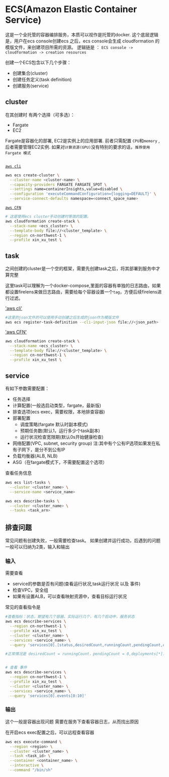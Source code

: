 # ECS(Amazon Elastic Container Service)

这是一个全托管的容器编排服务，本质可以视作是托管的docker.
这个底层逻辑是，用户在ecs console创建ecs 之后，ecs console会生成 cloudformation 的模版文件，来创建项目所需的资源。 逻辑链是 ： `ECS console -> cloudformation -> creation resources`

创建一个ECS包含以下几个步骤：
 -  创建集合(cluster)
 -  创建任务定义(task definition)
 -  创建服务(service)

## cluster

在其创建时 有两个选择（可多选）：
 - Fargate
 - EC2
 
 Fargate是容器化的部署, EC2是实例上的应用部署. 前者只需配置 `CPU`和`memory` , 后者需要管理EC2实例.
 如果对`计算资源(GPU)`没有特别的要求的话，`推荐使用 Fargate 模式`

```yml

```
[`aws cli`](https://docs.aws.amazon.com/cli/latest/reference/ecs/create-cluster.html)

```bash
aws ecs create-cluster \
  --cluster-name <cluster-name> \
  --capacity-providers FARGATE FARGATE_SPOT \
  --settings name=containerInsights,value=disabled \
  --configuration 'executeCommandConfiguration={logging=DEFAULT}' \
  --service-connect-defaults namespace=<connect_space_name>
```

[`aws CFN`](https://docs.aws.amazon.com/AWSCloudFormation/latest/TemplateReference/aws-resource-ecs-cluster.html)

```bash
# 这是使用ecs cluster手动创建时等效的配置。
aws cloudformation create-stack \
  --stack-name <ecs_cluster> \
  --template-body file://<cluster_template> \
  --region cn-northwest-1 \
  --profile xin_xu_test \
```

## task

之间创建的cluster是一个空的框架，需要先创建task之后，将其部署到服务中才算完整

这里task可以理解为一个docker-compose,里面的容器有单独的日志路由，如果都设置firelens来做日志路由，需要给每个容器设置一个`tag`，方便后续firelens进行过滤。

['aws cli'](https://docs.aws.amazon.com/AmazonECS/latest/developerguide/ECS_AWSCLI_EC2.html)


```bash
#这里的json文件的可以使用手动创建之后生成的json作为模版文件
aws ecs register-task-definition --cli-input-json file://<json_path>
```

['aws CFN'](https://docs.aws.amazon.com/AWSCloudFormation/latest/TemplateReference/aws-resource-ecs-taskdefinition.html)


```bash
aws cloudformation create-stack \
  --stack-name <ecs_cluster> \
  --template-body file://<cluster_template> \
  --region cn-northwest-1 \
  --profile xin_xu_test \
```


## service

有如下参数需要配置：
- 任务选择
- 计算配置(一般选启动类型，fargate，最新版)
- 排查选项(ecs exec，需要权限，本地排查容器)
- 部署配置
    - 调度策略(fargate 默认时副本模式)
    - 预期任务数(默认1，运行多少个task副本)
    - 运行状况检查宽限期(默认0s开始健康检查)
- 网络配置(VPC, subnet, security group) 注:其中有个公有IP选项如果发在私有子网下，是分不到公有IP
- 负载均衡器(ALB, NLB)
- ASG（在fargate模式下，不需要配置这个选项）

查看任务信息
```bash
aws ecs list-tasks \
  --cluster <cluster_name> \
  --service-name <service_name>

aws ecs describe-tasks \
  --cluster <cluster_name> \
  --tasks <task_arn>
```

## 排查问题

常见问题有创建失败，一般需要检查task。
如果创建并运行成功，后遇到的问题一般可以归纳为2类，输入和输出

### 输入

需要查看
- service的参数是否有问题(查看运行状况,task运行状况 以及 事件)
- 检查VPC，安全组
- 如果有设置ALB，可以查看映射资源中，查看目标运行状况

常见的查看指令是

```bash
#查看指标：状态，期望有几个容器，实际运行几个，有几个启动中，服务状态
aws ecs describe-services \
  --region cn-northwest-1 \
  --profile xin_xu_test \
  --cluster <cluster_name> \
  --services <service_name> \
  --query 'services[0].[status,desiredCount,runningCount,pendingCount,deployments[*].status]'

#正常情况是 desiredCount = runningCount，pendingCount = 0,deployments[*].status 返回 "PRIMARY"，如果有"PRIMARY ACTIVE" 说明服务重新部署了


# 查看 事件
aws ecs describe-services \
  --region cn-northwest-1 \
  --profile xin_xu_test \
  --cluster <cluster_name> \
  --services <service_name> \
  --query 'services[0].events[0:10]'

```

### 输出

这个一般是容器出现问题
需要在服务下查看容器日志，从而找出原因

在开启ecs exec配置之后，可以远程查看容器

```bash
aws ecs execute-command \
  --region <region> \
  --cluster <cluster_name> \
  --task <task_id> \
  --container <container_name> \
  --interactive \
  --command "/bin/sh"
```